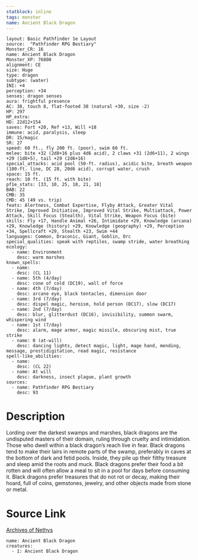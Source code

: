 ```yaml
---
statblock: inline
tags: monster
name: Ancient Black Dragon
---
```

```statblock
layout: Basic Pathfinder 1e Layout
source:  "Pathfinder RPG Bestiary"
Monster_CR: 16
name: Ancient Black Dragon
Monster_XP: 76800
alignment: CE
size: Huge
type: dragon
subtype: (water)
INI: +4
perception: +34
senses: dragon senses
aura: frightful presence
AC: 38, touch 8, flat-footed 38 (natural +30, size -2)
HP: 297
HP_extra: 
HD: 22d12+154
saves: Fort +20, Ref +13, Will +18
immune: acid, paralysis, sleep
DR: 15/magic
SR: 27
speed: 60 ft., fly 200 ft. (poor), swim 60 ft.
melee: bite +32 (2d8+16 plus 4d6 acid), 2 claws +31 (2d6+11), 2 wings +29 (1d8+5), tail +29 (2d6+16)
special_attacks: acid pool (50-ft. radius), acidic bite, breath weapon (100-ft. line, DC 28, 20d6 acid), corrupt water, crush
space: 15 ft.
reach: 10 ft. (15 ft. with bite)
pf1e_stats: [33, 10, 25, 18, 21, 18]
BAB: 22
CMB: 35
CMD: 45 (49 vs. trip)
feats: Alertness, Combat Expertise, Flyby Attack, Greater Vital Strike, Improved Initiative, Improved Vital Strike, Multiattack, Power Attack, Skill Focus (Stealth), Vital Strike, Weapon Focus (bite)
skills: Fly +17, Handle Animal +26, Intimidate +29, Knowledge (arcana) +29, Knowledge (history) +29, Knowledge (geography) +29, Perception +34, Spellcraft +29, Stealth +23, Swim +44
languages: Common, Draconic, Giant, Goblin, Orc
special_qualities: speak with reptiles, swamp stride, water breathing
ecology:
  - name: Environment
    desc: warm marshes
known_spells:
  - name:
    desc: (CL 11)
  - name: 5th (4/day)
    desc: cone of cold (DC19), wall of force
  - name: 4th (7/day)
    desc: arcane eye, black tentacles, dimension door
  - name: 3rd (7/day)
    desc: dispel magic, heroism, hold person (DC17), slow (DC17)
  - name: 2nd (7/day)
    desc: blur, glitterdust (DC16), invisibility, summon swarm, whispering wind
  - name: 1st (7/day)
    desc: alarm, mage armor, magic missile, obscuring mist, true strike
  - name: 0 (at-will)
    desc: dancing lights, detect magic, light, mage hand, mending, message, prestidigitation, read magic, resistance
spell-like_abilities:
  - name:
    desc: (CL 22)
  - name: At will
    desc: darkness, insect plague, plant growth
sources:
  - name: Pathfinder RPG Bestiary
    desc: 93
```
# Description
Lording over the darkest swamps and marshes, black dragons are the undisputed masters of their domain, ruling through cruelty and intimidation. Those who dwell within a black dragon’s reach live in fear. Black dragons tend to make their lairs in remote parts of the swamp, preferably in caves at the bottom of dark and fetid pools. Inside, they pile up their filthy treasure and sleep amid the roots and muck. Black dragons prefer their food a bit rotten and will often allow a meal to sit in a pool for days before consuming it. Black dragons prefer treasures that do not rot or decay, making their hoard, full of coins, gemstones, jewelry, and other objects made from stone or metal.
# Source Link
[Archives of Nethys](https://aonprd.com/MonsterDisplay.aspx?ItemName=Ancient%20Black%20Dragon)
```encounter-table
name: Ancient Black Dragon
creatures:
  - 1: Ancient Black Dragon
```
